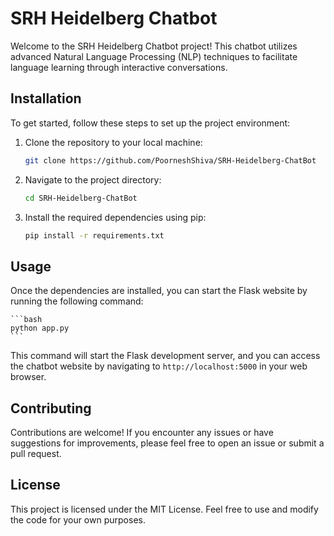 # SRH Heidelberg Chatbot

Welcome to the SRH Heidelberg Chatbot project! This chatbot utilizes advanced Natural Language Processing (NLP) techniques to facilitate language learning through interactive conversations.

## Installation

To get started, follow these steps to set up the project environment:

1. Clone the repository to your local machine:

    ```bash
    git clone https://github.com/PoorneshShiva/SRH-Heidelberg-ChatBot
    ```

2. Navigate to the project directory:

    ```bash
    cd SRH-Heidelberg-ChatBot
    ```

3. Install the required dependencies using pip:

    ```bash
    pip install -r requirements.txt
    ```

## Usage

Once the dependencies are installed, you can start the Flask website by running the following command:

    ```bash
    python app.py
    ```

This command will start the Flask development server, and you can access the chatbot website by navigating to `http://localhost:5000` in your web browser.

## Contributing

Contributions are welcome! If you encounter any issues or have suggestions for improvements, please feel free to open an issue or submit a pull request.

## License

This project is licensed under the MIT License. Feel free to use and modify the code for your own purposes.
